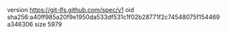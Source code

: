 version https://git-lfs.github.com/spec/v1
oid sha256:a40ff985a20f9e1950da533df531c1f02b28771f2c74548075f154469a346306
size 5979
